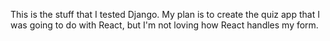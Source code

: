 This is the stuff that I tested Django. My plan is to create the quiz app that I was going to do with React, but I'm not loving how React handles my form.